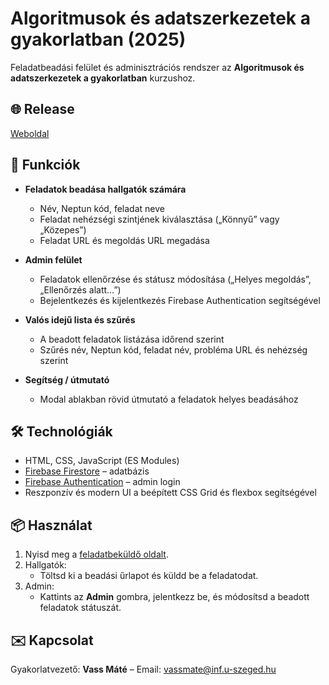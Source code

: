 # Algoritmusok és adatszerkezetek a gyakorlatban (2025)

Feladatbeadási felület és adminisztrációs rendszer az **Algoritmusok és adatszerkezetek a gyakorlatban** kurzushoz.

## 🌐 Release

[Weboldal](https://material1999.github.io/alga-gyak-2025/)

## 📝 Funkciók

- **Feladatok beadása hallgatók számára**
  - Név, Neptun kód, feladat neve
  - Feladat nehézségi szintjének kiválasztása („Könnyű” vagy „Közepes”)
  - Feladat URL és megoldás URL megadása

- **Admin felület**
  - Feladatok ellenőrzése és státusz módosítása („Helyes megoldás”, „Ellenőrzés alatt…”)
  - Bejelentkezés és kijelentkezés Firebase Authentication segítségével

- **Valós idejű lista és szűrés**
  - A beadott feladatok listázása időrend szerint
  - Szűrés név, Neptun kód, feladat név, probléma URL és nehézség szerint

- **Segítség / útmutató**
  - Modal ablakban rövid útmutató a feladatok helyes beadásához

## 🛠️ Technológiák

- HTML, CSS, JavaScript (ES Modules)
- [Firebase Firestore](https://firebase.google.com/docs/firestore) – adatbázis
- [Firebase Authentication](https://firebase.google.com/docs/auth) – admin login
- Reszponzív és modern UI a beépített CSS Grid és flexbox segítségével

## 📦 Használat

1. Nyisd meg a [feladatbeküldő oldalt](https://material1999.github.io/alga-gyak-2025/).
2. Hallgatók:
   - Töltsd ki a beadási űrlapot és küldd be a feladatodat.
3. Admin:
   - Kattints az **Admin** gombra, jelentkezz be, és módosítsd a beadott feladatok státuszát.

## ✉️ Kapcsolat

Gyakorlatvezető: **Vass Máté** – Email: [vassmate@inf.u-szeged.hu](mailto:vassmate@inf.u-szeged.hu)
